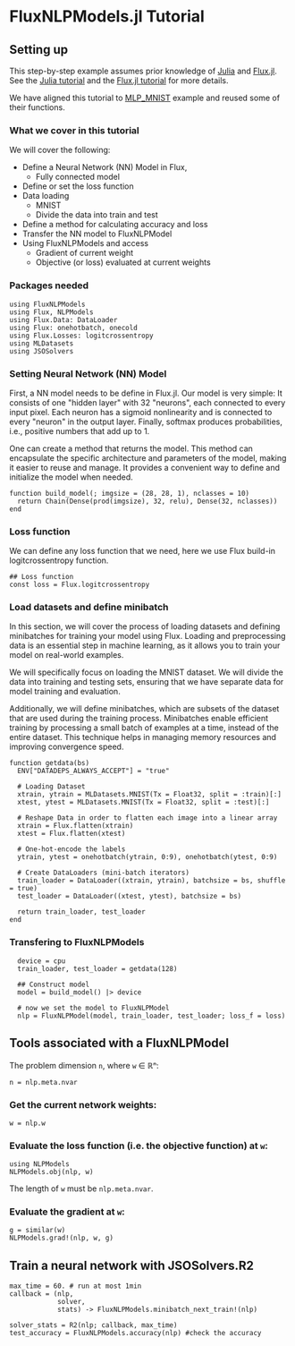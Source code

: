 # FluxNLPModels.jl Tutorial

## Setting up 
This step-by-step example assumes prior knowledge of [Julia](https://julialang.org/) and [Flux.jl](https://github.com/FluxML/Flux.jl).
See the [Julia tutorial](https://julialang.org/learning/) and the [Flux.jl tutorial](https://fluxml.ai/Flux.jl/stable/models/quickstart/#man-quickstart) for more details.


We have aligned this tutorial to [MLP_MNIST](https://github.com/FluxML/model-zoo/blob/master/vision/mlp_mnist/mlp_mnist.jl) example and reused some of their functions.

### What we cover in this tutorial

We will cover the following:

- Define a Neural Network (NN) Model in Flux, 
  - Fully connected model
- Define or set the loss function
- Data loading
  - MNIST 
  - Divide the data into train and test
- Define a method for calculating accuracy and loss
- Transfer the NN model to FluxNLPModel 
- Using FluxNLPModels and access 
  - Gradient of current weight
  - Objective (or loss) evaluated at current weights 


### Packages needed
```@example FluxNLPModel
using FluxNLPModels
using Flux, NLPModels
using Flux.Data: DataLoader
using Flux: onehotbatch, onecold
using Flux.Losses: logitcrossentropy
using MLDatasets
using JSOSolvers
```

### Setting Neural Network (NN) Model

First, a NN model needs to be define in Flux.jl.
Our model is very simple: It consists of one "hidden layer" with 32 "neurons", each connected to every input pixel. Each neuron has a sigmoid nonlinearity and is connected to every "neuron" in the output layer. Finally, softmax produces probabilities, i.e., positive numbers that add up to 1.

One can create a method that returns the model. This method can encapsulate the specific architecture and parameters of the model, making it easier to reuse and manage. It provides a convenient way to define and initialize the model when needed.

```@example FluxNLPModel
function build_model(; imgsize = (28, 28, 1), nclasses = 10)
  return Chain(Dense(prod(imgsize), 32, relu), Dense(32, nclasses)) 
end
```

### Loss function

We can define any loss function that we need, here we use Flux build-in logitcrossentropy function. 
```@example FluxNLPModel
## Loss function
const loss = Flux.logitcrossentropy
```

### Load datasets and define minibatch 
In this section, we will cover the process of loading datasets and defining minibatches for training your model using Flux. Loading and preprocessing data is an essential step in machine learning, as it allows you to train your model on real-world examples.

We will specifically focus on loading the MNIST dataset. We will divide the data into training and testing sets, ensuring that we have separate data for model training and evaluation.

Additionally, we will define minibatches, which are subsets of the dataset that are used during the training process. Minibatches enable efficient training by processing a small batch of examples at a time, instead of the entire dataset. This technique helps in managing memory resources and improving convergence speed.

```@example FluxNLPModel
function getdata(bs)
  ENV["DATADEPS_ALWAYS_ACCEPT"] = "true"

  # Loading Dataset	
  xtrain, ytrain = MLDatasets.MNIST(Tx = Float32, split = :train)[:]
  xtest, ytest = MLDatasets.MNIST(Tx = Float32, split = :test)[:]

  # Reshape Data in order to flatten each image into a linear array
  xtrain = Flux.flatten(xtrain)
  xtest = Flux.flatten(xtest)

  # One-hot-encode the labels
  ytrain, ytest = onehotbatch(ytrain, 0:9), onehotbatch(ytest, 0:9)

  # Create DataLoaders (mini-batch iterators)
  train_loader = DataLoader((xtrain, ytrain), batchsize = bs, shuffle = true)
  test_loader = DataLoader((xtest, ytest), batchsize = bs)

  return train_loader, test_loader
end
```

### Transfering to FluxNLPModels

```@example FluxNLPModel
  device = cpu
  train_loader, test_loader = getdata(128)

  ## Construct model
  model = build_model() |> device

  # now we set the model to FluxNLPModel
  nlp = FluxNLPModel(model, train_loader, test_loader; loss_f = loss)
```

## Tools associated with a FluxNLPModel
The problem dimension `n`, where `w` ∈ ℝⁿ:
```@example FluxNLPModel
n = nlp.meta.nvar
```

### Get the current network weights:
```@example FluxNLPModel
w = nlp.w
```

### Evaluate the loss function (i.e. the objective function) at `w`:
```@example FluxNLPModel
using NLPModels
NLPModels.obj(nlp, w)
```
The length of `w` must be `nlp.meta.nvar`.

### Evaluate the gradient at `w`:
```@example FluxNLPModel
g = similar(w)
NLPModels.grad!(nlp, w, g)
```

## Train a neural network with JSOSolvers.R2

```@example FluxNLPModel
max_time = 60. # run at most 1min
callback = (nlp, 
            solver, 
            stats) -> FluxNLPModels.minibatch_next_train!(nlp)

solver_stats = R2(nlp; callback, max_time)
test_accuracy = FluxNLPModels.accuracy(nlp) #check the accuracy
```